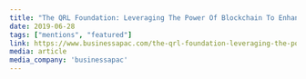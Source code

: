 ```yaml
---
title: "The QRL Foundation: Leveraging The Power Of Blockchain To Enhance Crypto-Security"
date: 2019-06-28
tags: ["mentions", "featured"]
link: https://www.businessapac.com/the-qrl-foundation-leveraging-the-power-of-blockchain/
media: article
media_company: 'businessapac'
---
```



